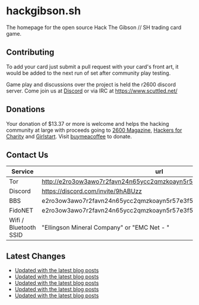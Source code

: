 # hackgibson.sh
The homepage for the open source Hack The Gibson // SH trading card game.


## Contributing

To add your card just submit a pull request with your card's front art, it would be added to the next run of set after community play testing.

Game play and discussions over the project is held the r2600 discord server. Come join us at [Discord](https://discord.com/invite/9hABUzz) or via IRC at https://www.scuttled.net/


## Donations

Your donation of $13.37 or more is welcome and helps the hacking community at large with proceeds going to [2600 Magazine](https://2600.com/), [Hackers for Charity](https://hackersforcharity.org) and [Girlstart](https://girlstart.org).  Visit [buymeacoffee](https://www.buymeacoffee.com/hackgibson.sh) to donate.


## Contact Us

Service | url
-|-
Tor | http://e2ro3ow3awo7r2favn24n65ycc2qmzkoayn5r57e3f56nvjwdcgg32ad.onion
Discord | https://discord.com/invite/9hABUzz
BBS | e2ro3ow3awo7r2favn24n65ycc2qmzkoayn5r57e3f56nvjwdcgg32ad.onion:23
FidoNET | e2ro3ow3awo7r2favn24n65ycc2qmzkoayn5r57e3f56nvjwdcgg32ad.onion:24554
Wifi / Bluetooth SSID | "Ellingson Mineral Company" or "EMC Net - <fidonet address>"

## Latest Changes
<!-- BLOG-POST-LIST:START -->
- [Updated with the latest blog posts](https://github.com/DFW2600/hackgibson.sh/commit/d5ca2ce7fe97090a185e039567fd0d2f1a3da179)
- [Updated with the latest blog posts](https://github.com/DFW2600/hackgibson.sh/commit/56f12547b1afd9ffadceb590d8f36b509adc27bc)
- [Updated with the latest blog posts](https://github.com/DFW2600/hackgibson.sh/commit/a6fddb2e4e95a7399865cf4e309f8949ee4ece2a)
- [Updated with the latest blog posts](https://github.com/DFW2600/hackgibson.sh/commit/eb0b33cad194dfcfd395563ade2dec3e8f55dc49)
- [Updated with the latest blog posts](https://github.com/DFW2600/hackgibson.sh/commit/2cd46d7ad342efaccfb3a5a7bb163111347ec492)
<!-- BLOG-POST-LIST:END -->
